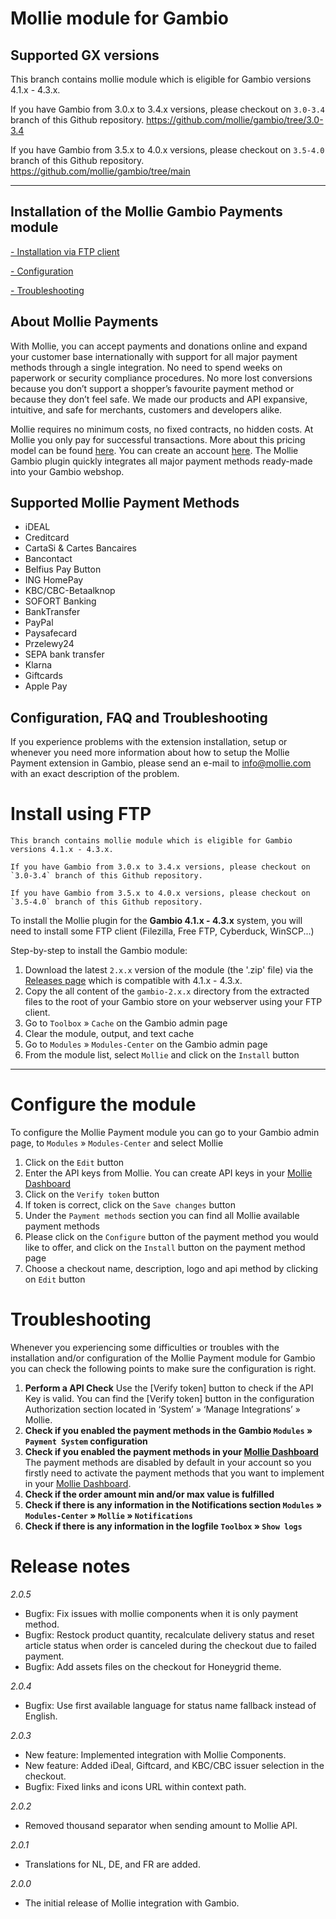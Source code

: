 # Mollie module for Gambio

## Supported GX versions
This branch contains mollie module which is eligible for Gambio versions 4.1.x - 4.3.x. 

If you have Gambio from 3.0.x to 3.4.x versions, please checkout on `3.0-3.4` branch of this Github repository.
https://github.com/mollie/gambio/tree/3.0-3.4

If you have Gambio from 3.5.x to 4.0.x versions, please checkout on `3.5-4.0` branch of this Github repository.
https://github.com/mollie/gambio/tree/main
***

## Installation of the Mollie Gambio Payments module ##

[- Installation via FTP client](#install-using-ftp)

[- Configuration](#configure-the-module)

[- Troubleshooting](#troubleshooting)


## About Mollie Payments ##
With Mollie, you can accept payments and donations online and expand your customer base internationally with support for all major payment methods through a single integration. No need to spend weeks on paperwork or security compliance procedures. No more lost conversions because you don’t support a shopper’s favourite payment method or because they don’t feel safe. We made our products and API expansive, intuitive, and safe for merchants, customers and developers alike. 

Mollie requires no minimum costs, no fixed contracts, no hidden costs. At Mollie you only pay for successful transactions. More about this pricing model can be found [here](https://www.mollie.com/en/pricing/). You can create an account [here](https://www.mollie.com/dashboard/signup). The Mollie Gambio plugin quickly integrates all major payment methods ready-made into your Gambio webshop.
   

## Supported Mollie Payment Methods ##
- iDEAL
- Creditcard
- CartaSi & Cartes Bancaires
- Bancontact
- Belfius Pay Button
- ING HomePay
- KBC/CBC-Betaalknop
- SOFORT Banking
- BankTransfer
- PayPal
- Paysafecard
- Przelewy24
- SEPA bank transfer
- Klarna
- Giftcards
- Apple Pay

## Configuration, FAQ and Troubleshooting  ##
If you experience problems with the extension installation, setup or whenever you need more information about how to setup the Mollie Payment extension in Gambio, please send an e-mail to [info@mollie.com](mailto:info@mollie.com) with an exact description of the problem.

# Install using FTP
```
This branch contains mollie module which is eligible for Gambio versions 4.1.x - 4.3.x.

If you have Gambio from 3.0.x to 3.4.x versions, please checkout on `3.0-3.4` branch of this Github repository.

If you have Gambio from 3.5.x to 4.0.x versions, please checkout on `3.5-4.0` branch of this Github repository.
```

To install the Mollie plugin for the **Gambio 4.1.x - 4.3.x** system, you will need to install some FTP client (Filezilla, Free FTP, Cyberduck, WinSCP...)

Step-by-step to install the Gambio module:
 1. Download the latest `2.x.x` version  of the module (the '.zip' file) via the [Releases page](https://github.com/mollie/gambio/releases) which is compatible with 4.1.x - 4.3.x.
 2. Copy the all content of the `gambio-2.x.x` directory from the extracted files to the root of your Gambio store on your webserver using your FTP client.
 3. Go to `Toolbox` » `Cache` on the Gambio admin page
 4. Clear the module, output, and text cache
 5. Go to `Modules` » `Modules-Center` on the Gambio admin page
 6. From the module list, select `Mollie` and click on the `Install` button
---

# Configure the module
To configure the Mollie Payment module you can go to your Gambio admin page, to `Modules` » `Modules-Center` and select Mollie

 1. Click on the `Edit` button
 2. Enter the API keys from Mollie. You can create API keys in your [Mollie Dashboard](https://www.mollie.com/dashboard/)
 3. Click on the `Verify token` button
 4. If token is correct, click on the `Save changes` button
 5. Under the `Payment methods` section you can find all Mollie available payment methods
 6. Please click on the `Configure` button of the payment method you would like to offer, and click on the `Install` button on the payment method page
 7. Choose a checkout name, description, logo and api method by clicking on `Edit` button
 
# Troubleshooting

Whenever you experiencing some difficulties or troubles with the installation and/or configuration of the Mollie Payment module for Gambio you can check the following points to make sure the configuration is right.

 1. **Perform a API Check**
 Use the [Verify token] button to check if the API Key is valid. You can find the [Verify token] button in the configuration Authorization section located in ‘System’ » ‘Manage Integrations’ » Mollie.
 2. **Check if you enabled the payment methods in the Gambio `Modules` » `Payment System` configuration**
 3. **Check if you enabled the payment methods in your [Mollie Dashboard](https://www.mollie.com/dashboard/)**
The payment methods are disabled by default in your account so you firstly need to activate the payment methods that you want to implement in your [Mollie Dashboard](https://www.mollie.com/dashboard/).
 4. **Check if the order amount min and/or max value is fulfilled**
 5. **Check if there is any information in the Notifications section `Modules` » `Modules-Center` » `Mollie` » `Notifications`**
 6. **Check if there is any information in the logfile `Toolbox` » `Show logs`**

# Release notes
*2.0.5*
- Bugfix: Fix issues with mollie components when it is only payment method.
- Bugfix: Restock product quantity, recalculate delivery status and reset article status when order is canceled during the checkout due to failed payment.
- Bugfix: Add assets files on the checkout for Honeygrid theme.

*2.0.4*
- Bugfix: Use first available language for status name fallback instead of English.

*2.0.3*
- New feature: Implemented integration with Mollie Components.
- New feature: Added iDeal, Giftcard, and KBC/CBC issuer selection in the checkout.
- Bugfix: Fixed links and icons URL within context path.

*2.0.2*
- Removed thousand separator when sending amount to Mollie API.

*2.0.1*
- Translations for NL, DE, and FR are added.

*2.0.0*
- The initial release of Mollie integration with Gambio.
